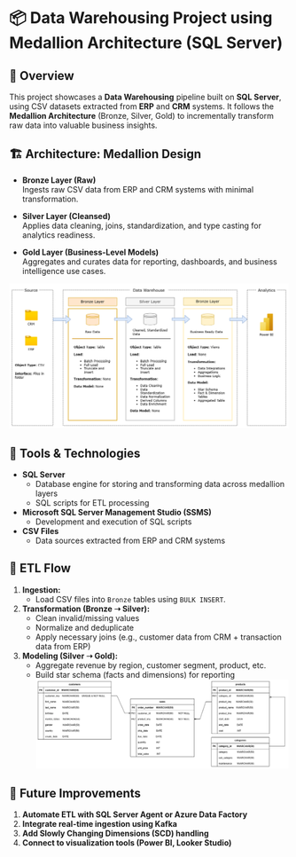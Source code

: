 # 📦 Data Warehousing Project using Medallion Architecture (SQL Server)

## 📑 Overview

This project showcases a **Data Warehousing** pipeline built on **SQL Server**, using CSV datasets extracted from **ERP** and **CRM** systems. It follows the **Medallion Architecture** (Bronze, Silver, Gold) to incrementally transform raw data into valuable business insights.

## 🏗️ Architecture: Medallion Design

- **Bronze Layer (Raw)**  
  Ingests raw CSV data from ERP and CRM systems with minimal transformation.
  
- **Silver Layer (Cleansed)**  
  Applies data cleaning, joins, standardization, and type casting for analytics readiness.
  
- **Gold Layer (Business-Level Models)**  
  Aggregates and curates data for reporting, dashboards, and business intelligence use cases.

![Architecture Diagram](docs/Data%20Warehouse%20Architecture.png)


## 🧰 Tools & Technologies

- **SQL Server**  
  - Database engine for storing and transforming data across medallion layers  
  - SQL scripts for ETL processing  
- **Microsoft SQL Server Management Studio (SSMS)**  
  - Development and execution of SQL scripts  
- **CSV Files**  
  - Data sources extracted from ERP and CRM systems

## 🔄 ETL Flow

1. **Ingestion:**  
   - Load CSV files into `Bronze` tables using `BULK INSERT`.
2. **Transformation (Bronze ➝ Silver):**  
   - Clean invalid/missing values  
   - Normalize and deduplicate  
   - Apply necessary joins (e.g., customer data from CRM + transaction data from ERP)
3. **Modeling (Silver ➝ Gold):**  
   - Aggregate revenue by region, customer segment, product, etc.  
   - Build star schema (facts and dimensions) for reporting
![ERD](docs/gold_ERD.drawio.png)
## 📌 Future Improvements
1. **Automate ETL with SQL Server Agent or Azure Data Factory**
2. **Integrate real-time ingestion using Kafka**
3. **Add Slowly Changing Dimensions (SCD) handling**
4. **Connect to visualization tools (Power BI, Looker Studio)**
